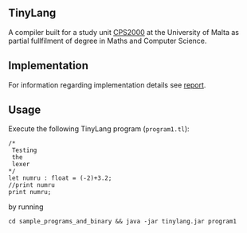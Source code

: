 ## TinyLang
A compiler built for a study unit [CPS2000](https://www.um.edu.mt/courses/studyunit/CPS2000)  at the University of Malta as partial fullfilment of degree in Maths and Computer Science.
## Implementation
For information regarding implementation details see [report](/report.pdf).
## Usage

Execute the following TinyLang program (`program1.tl`):
```
/*
 Testing
 the
 lexer
*/
let numru : float = (-2)+3.2;
//print numru
print numru;
```

by running 

`cd sample_programs_and_binary && java -jar tinylang.jar program1`




